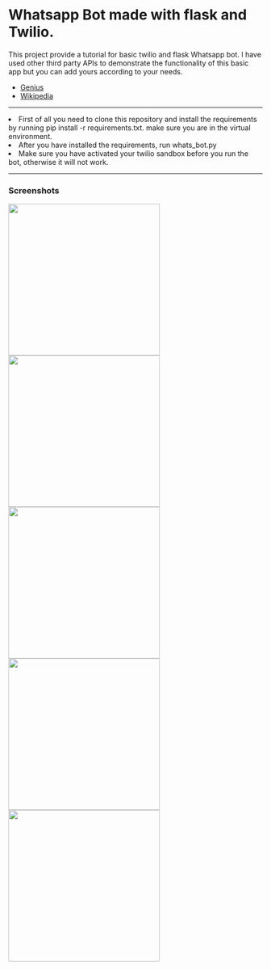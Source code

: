 # Whatsapp Bot made with flask and Twilio.

This project provide a tutorial for basic twilio and flask Whatsapp bot.
I have used other third party APIs to demonstrate the functionality of this basic app but you can add yours according to your needs.
<ul>
<li><a href="https://pypi.org/project/genius-lyrics/">Genius<a/></li>
<li><a href="https://pypi.org/project/wikipedia/">Wikipedia<a/></li>
</ul>
<hr />
<div>
<li>First of all you need to clone this repository and install the requirements by running pip install -r requirements.txt. make sure you are in the virtual environment.</li>
<li>After you have installed the requirements, run whats_bot.py</li>
<li> Make sure you have activated your twilio sandbox before you run the bot, otherwise it will not work.</li>
</div>

<hr />
<h3>Screenshots</h3>
<img src="https://user-images.githubusercontent.com/117972097/224680232-1daf8262-ad08-4bfb-b3b7-57ef4135efd2.png" width="300">
<img src="https://user-images.githubusercontent.com/117972097/224696771-05460779-05ec-4d58-a8d7-5a75da870014.png" width="300">
<img src="https://user-images.githubusercontent.com/117972097/224697675-8408b560-5c95-4810-8bc1-12853d304d33.png" width="300">
<img src="https://user-images.githubusercontent.com/117972097/224698667-34e3c132-bc22-450a-87d6-4b7de3ca822d.png" width="300">
<img src="https://user-images.githubusercontent.com/117972097/224699639-5f6eda2d-2c6f-4b3a-ae43-d147a89cbd9e.png" width="300">
